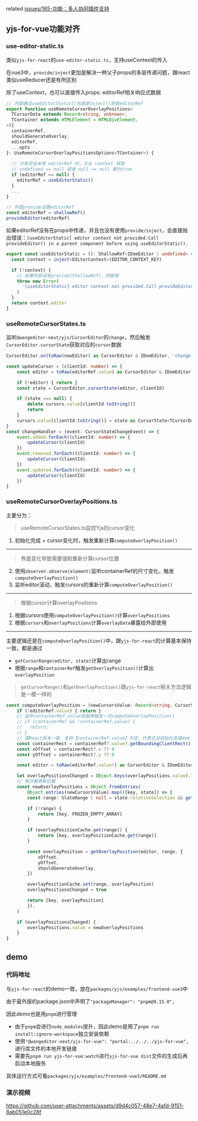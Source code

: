 related [issues/165-功能：多人协同插件支持](https://github.com/wangeditor-next/wangEditor-next/issues/165)

## yjs-for-vue功能对齐


### use-editor-static.ts

类似`yjs-for-react`的`use-editor-static.ts`，支持useContext的传入

在vue3中，`provide/inject`更加是解决一种父子props的多层传递问题，跟react类似useReducer还是有所区别

除了useContext，也可以直接传入props: editorRef相关响应式数据


```ts
// 内部通过useEditorStatic()也就是inject()获取editorRef
export function useRemoteCursorOverlayPositions<
  TCursorData extends Record<string, unknown>,
  TContainer extends HTMLElement = HTMLDivElement,
>({
  containerRef,
  shouldGenerateOverlay,
  editorRef,
  ...opts
}: UseRemoteCursorOverlayPositionsOptions<TContainer>) {
 
  // 只有完全未传 editorRef 时，才从 context 获取
  // undefined == null 或者 null == null 都为true
  if (editorRef == null) {
    editorRef = useEditorStatic()
  }
  ...
}

// 外部provide设置editorRef
const editorRef = shallowRef()
provideEditor(editorRef)

```

如果editorRef没有在props中传递，并且也没有使用`provide/inject`，会直接抛出错误：`[useEditorStatic] editor context not provided.Call provideEditor() in a parent component before using useEditorStatic().`

```ts
export const useEditorStatic = (): ShallowRef<IDomEditor | undefined> => {
  const context = inject<EditorContext>(EDITOR_CONTEXT_KEY)

  if (!context) {
    // 如果外部没有provide(ShallowRef)，则报错
    throw new Error(
      '[useEditorStatic] editor context not provided.Call provideEditor() in a parent component before using useEditorStatic().',
    )
  }
  return context.editor
}
```


### useRemoteCursorStates.ts

监听`@wangeditor-next/yjs/CursorEditor`的`change`，然后触发` CursorEditor.cursorState`获取对应的`cursor`数据

```ts
CursorEditor.on(toRaw(newEditor) as CursorEditor & IDomEditor, 'change', changeHandler)

const updateCursor = (clientId: number) => {
    const editor = toRaw(editorRef.value) as CursorEditor & IDomEditor

    if (!editor) { return }
    const state = CursorEditor.cursorState(editor, clientId)

    if (state === null) {
        delete cursors.value[clientId.toString()]
        return
    }
    cursors.value[clientId.toString()] = state as CursorState<TCursorData>
}
const changeHandler = (event: CursorStateChangeEvent) => {
    event.added.forEach((clientId: number) => {
        updateCursor(clientId)
    })
    event.removed.forEach((clientId: number) => {
        updateCursor(clientId)
    })
    event.updated.forEach((clientId: number) => {
        updateCursor(clientId)
    })
}
```



### useRemoteCursorOverlayPositions.ts

主要分为：
> useRemoteCursorStates.ts监控Yjs的cursor变化
1. 初始化完成 + cursor变化时，触发重新计算`computeOverlayPosition()`
----------
> 界面变化导致需要强制重新计算cursor位置
2. 使用`observer.observe(element)`监听containerRef的尺寸变化，触发`computeOverlayPosition()`
3. 监听editor滚动，触发cursors的重新计算`computeOverlayPosition()`
----------
> 根据cursor计算overlayPositions
1. 根据cursors使用`computeOverlayPosition()`计算`overlayPositions`
2. 根据`cursors`和`overlayPositions`计算`overlayData`暴露给外部使用
----------


主要逻辑还是在`computeOverlayPosition()`中，跟`yjs-for-react`的计算基本保持一致，都是通过
- `getCursorRange(editor, state)`计算出range
- 根据`range`和`containerRef`触发`getOverlayPosition()`计算出`overlayPosition`

> `getCursorRange()`和`getOverlayPosition()`跟`yjs-for-react`相关方法逻辑是一模一样的

```ts
const computeOverlayPosition = (newCursorsValue: Record<string, CursorState<TCursorData>>) => {
    if (!editorRef.value) { return }
    // 监听containerRef.value挂载再触发一次computeOverlayPosition()
    // if (containerRef && !containerRef.value) {
    //   return;
    // }
    // 跟React版本一致，支持【containerRef.value】为空，代表还没初始化完成dom
    const containerRect = containerRef?.value?.getBoundingClientRect()
    const xOffset = containerRect?.x ?? 0
    const yOffset = containerRect?.y ?? 0

    const editor = toRaw(editorRef.value!) as CursorEditor & IDomEditor

    let overlayPositionsChanged = Object.keys(overlayPositions.value).length !== Object.keys(newCursorsValue).length
    // 每次都更新位置
    const newOverlayPositions = Object.fromEntries(
        Object.entries(newCursorsValue).map(([key, state]) => {
        const range: SlateRange | null = state.relativeSelection && getCursorRange(editor, state)

        if (!range) {
            return [key, FROZEN_EMPTY_ARRAY]
        }

        if (overlayPositionCache.get(range)) {
            return [key, overlayPositionCache.get(range)]
        }

        const overlayPosition = getOverlayPosition(editor, range, {
            xOffset,
            yOffset,
            shouldGenerateOverlay,
        })

        overlayPositionCache.set(range, overlayPosition)
        overlayPositionsChanged = true

        return [key, overlayPosition]
        }),
    )

    if (overlayPositionsChanged) {
        overlayPositions.value = newOverlayPositions
    }
}
```


## demo

### 代码地址

与`yjs-for-react`的demo一致，放在`packages/yjs/examples/frontend-vue3`中

由于最外层的package.json中声明了`"packageManager": "pnpm@9.15.0",`

因此demo也是用`pnpm`进行管理
- 由于`pnpm`会进行`node_modules`提升，因此demo是用了`pnpm run install:ignore-workspace`独立安装依赖
- 使用`"@wangeditor-next/yjs-for-vue": "portal:../../../yjs-for-vue",`进行库文件的本地开发链接
- 需要先`pnpm run yjs-for-vue:watch`进行`yjs-for-vue dist`文件的生成后再启动本地服务

具体运行方式可看`packages/yjs/examples/frontend-vue3/README.md`

### 演示视频

https://github.com/user-attachments/assets/d9d4c057-48e7-4afd-9151-8ab051e0c28f